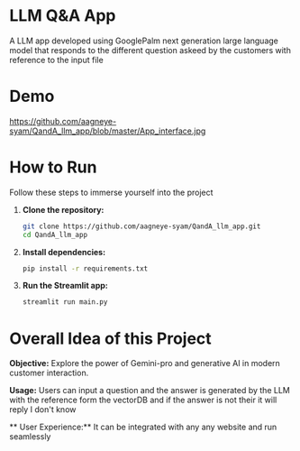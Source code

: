# LLM Q&A App
A LLM app developed using GooglePalm next generation large language model that responds to the different question askeed by the customers with reference to the input file

# Demo




https://github.com/aagneye-syam/QandA_llm_app/blob/master/App_interface.jpg



# How to Run
Follow these steps to immerse yourself into the project


1. **Clone the repository:**
   ```bash
   git clone https://github.com/aagneye-syam/QandA_llm_app.git
   cd QandA_llm_app
   ```

2. **Install dependencies:**
   ```bash
   pip install -r requirements.txt
   ```

4. **Run the Streamlit app:**
   ```bash
   streamlit run main.py
   ```

# Overall Idea of this Project

**Objective:** Explore the power of Gemini-pro and generative AI in modern customer interaction.

**Usage:** Users can input a question and the answer is generated by the LLM with the reference form the vectorDB and if the answer is not their it will reply I don't know

** User Experience:** It can be integrated with any any website and run seamlessly


